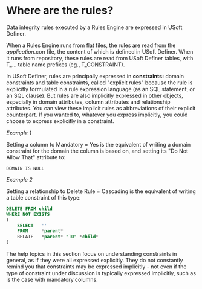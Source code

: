 # Where are the rules?

Data integrity rules executed by a Rules Engine are expressed in USoft Definer.

When a Rules Engine runs from flat files, the rules are read from the *application*.con file, the content of which is defined in USoft Definer. When it runs from repository, these rules are read from USoft Definer tables, with T_... table name prefixes (eg., T_CONSTRAINT).

In USoft Definer, rules are principally expressed in **constraints:** domain constraints and table constraints, called "explicit rules" because the rule is explicitly formulated in a rule expression language (as an SQL statement, or an SQL clause). But rules are also implicitly expressed in other objects, especially in domain attributes, column attributes and relationship attributes. You can view these implicit rules as abbreviations of their explicit counterpart. If you wanted to, whatever you express implicitly, you could choose to express explicitly in a constraint.

*Example 1*

Setting a column to Mandatory = Yes is the equivalent of writing a domain constraint for the domain the column is based on, and setting its "Do Not Allow That" attribute to:

```
DOMAIN IS NULL

```

*Example 2*

Setting a relationship to Delete Rule = Cascading is the equivalent of writing a table constraint of this type:

```sql
DELETE FROM child
WHERE NOT EXISTS
(
    SELECT   ''
    FROM     *parent*
    RELATE   *parent* "TO" *child*
)
```

The help topics in this section focus on understanding constraints in general, as if they were all expressed explicitly. They do not constantly remind you that constraints may be expressed implicitly - not even if the type of constraint under discussion is typically expressed implicitly, such as is the case with mandatory columns.  